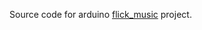 Source code for arduino [flick_music](https://www.hackster.io/lanmiLab/make-musical-instrument-using-arduino-and-flick-large-e2890b) project.
